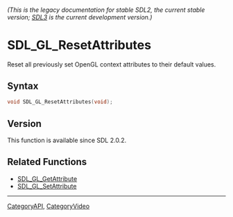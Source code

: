 ###### (This is the legacy documentation for stable SDL2, the current stable version; [SDL3](https://wiki.libsdl.org/SDL3/) is the current development version.)
# SDL_GL_ResetAttributes

Reset all previously set OpenGL context attributes to their default values.

## Syntax

```c
void SDL_GL_ResetAttributes(void);

```

## Version

This function is available since SDL 2.0.2.

## Related Functions

* [SDL_GL_GetAttribute](SDL_GL_GetAttribute)
* [SDL_GL_SetAttribute](SDL_GL_SetAttribute)

----
[CategoryAPI](CategoryAPI), [CategoryVideo](CategoryVideo)

